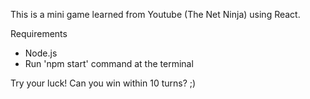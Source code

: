 This is a mini game learned from Youtube (The Net Ninja) using React.

Requirements
- Node.js
- Run 'npm start' command at the terminal

Try your luck! Can you win within 10 turns? ;)